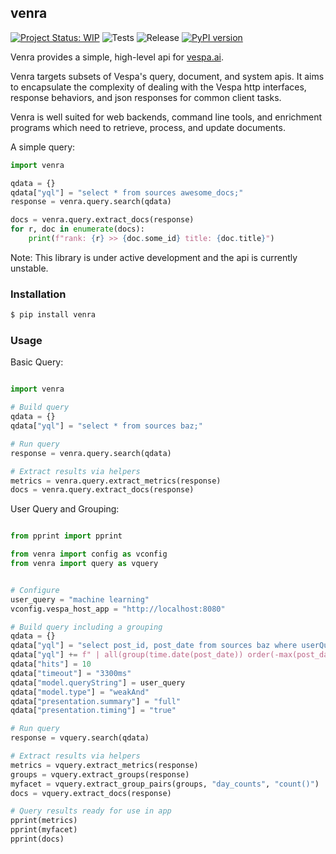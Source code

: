 ## venra

[![Project Status: WIP](https://www.repostatus.org/badges/latest/wip.svg)](https://www.repostatus.org/#wip)
![Tests](https://github.com/codycollier/venra/workflows/Tests/badge.svg)
![Release](https://github.com/codycollier/venra/workflows/Python%20Package%20Release/badge.svg)
[![PyPI version](https://badge.fury.io/py/venra.svg)](https://badge.fury.io/py/venra)


Venra provides a simple, high-level api for [vespa.ai](https://vespa.ai).

Venra targets subsets of Vespa's query, document, and system apis. It aims to 
encapsulate the complexity of dealing with the Vespa http interfaces, response
behaviors, and json responses for common client tasks.

Venra is well suited for web backends, command line tools, and enrichment
programs which need to retrieve, process, and update documents.

A simple query:

```python
import venra

qdata = {}
qdata["yql"] = "select * from sources awesome_docs;"
response = venra.query.search(qdata)

docs = venra.query.extract_docs(response)
for r, doc in enumerate(docs):
    print(f"rank: {r} >> {doc.some_id} title: {doc.title}")
```

Note: This library is under active development and the api is currently unstable.



### Installation

```bash
$ pip install venra
```


### Usage


Basic Query:

```python

import venra

# Build query
qdata = {}
qdata["yql"] = "select * from sources baz;"

# Run query
response = venra.query.search(qdata)

# Extract results via helpers
metrics = venra.query.extract_metrics(response)
docs = venra.query.extract_docs(response)

```


User Query and Grouping:
```python

from pprint import pprint

from venra import config as vconfig
from venra import query as vquery


# Configure
user_query = "machine learning"
vconfig.vespa_host_app = "http://localhost:8080"

# Build query including a grouping
qdata = {}
qdata["yql"] = "select post_id, post_date from sources baz where userQuery()"
qdata["yql"] += f" | all(group(time.date(post_date)) order(-max(post_date)) max(32) each(output(count())) as(day_counts) );"
qdata["hits"] = 10
qdata["timeout"] = "3300ms"
qdata["model.queryString"] = user_query
qdata["model.type"] = "weakAnd"
qdata["presentation.summary"] = "full"
qdata["presentation.timing"] = "true"

# Run query
response = vquery.search(qdata)

# Extract results via helpers
metrics = vquery.extract_metrics(response)
groups = vquery.extract_groups(response)
myfacet = vquery.extract_group_pairs(groups, "day_counts", "count()")
docs = vquery.extract_docs(response)

# Query results ready for use in app
pprint(metrics)
pprint(myfacet)
pprint(docs)
```


